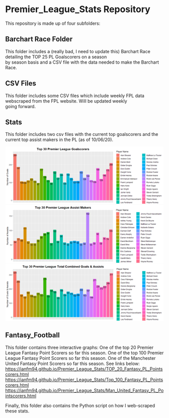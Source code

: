 # Premier_League_Stats Repository

This repository is made up of four subfolders:
 
 ## Barchart Race Folder ##
  This folder includes a (really bad, I need to update this) Barchart Race detailing the TOP 25 PL Goalscorers on a season  \
  by season basis and a CSV file with the data needed to make the Barchart Race.
 
 ## CSV Files ##
  This folder includes some CSV files which include weekly FPL data webscraped from the FPL website. Will be updated weekly \
  going forward.
  
 ## Stats ##
  This folder includes two csv files with the current top goalscorers and the current top assist makers in the PL (as of 10/06/20).
 
  ![Goals](https://github.com/Ianfm94/Premier_League_Stats/blob/master/Stats/Goals.png)
  ![Assists](https://github.com/Ianfm94/Premier_League_Stats/blob/master/Stats/Assists.png)
  ![G&A](https://github.com/Ianfm94/Premier_League_Stats/blob/master/Stats/Combined_G%26A.png)
  
 ## Fantasy_Football ##
  This folder contains three interactive graphs:
    One of the top 20 Premier League Fantasy Point Scorers so far this season.
    One of the top 100 Premier League Fantasy Point Scorers so far this season.
    One of the Manchester United Fantasy Point Scorers so far this season.
    See links below:
    https://ianfm94.github.io/Premier_League_Stats/TOP_20_Fantasy_PL_Pointscorers.html
    https://ianfm94.github.io/Premier_League_Stats/Top_100_Fantasy_PL_Pointscorers.html 
    https://ianfm94.github.io/Premier_League_Stats/Man_United_Fantasy_PL_Pointscorers.html
 
 Finally, this folder also contains the Python script on how I web-scraped these stats.
  
